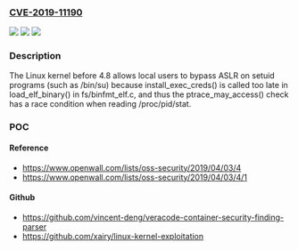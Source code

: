 ### [CVE-2019-11190](https://cve.mitre.org/cgi-bin/cvename.cgi?name=CVE-2019-11190)
![](https://img.shields.io/static/v1?label=Product&message=n%2Fa&color=blue)
![](https://img.shields.io/static/v1?label=Version&message=n%2Fa&color=blue)
![](https://img.shields.io/static/v1?label=Vulnerability&message=n%2Fa&color=brighgreen)

### Description

The Linux kernel before 4.8 allows local users to bypass ASLR on setuid programs (such as /bin/su) because install_exec_creds() is called too late in load_elf_binary() in fs/binfmt_elf.c, and thus the ptrace_may_access() check has a race condition when reading /proc/pid/stat.

### POC

#### Reference
- https://www.openwall.com/lists/oss-security/2019/04/03/4
- https://www.openwall.com/lists/oss-security/2019/04/03/4/1

#### Github
- https://github.com/vincent-deng/veracode-container-security-finding-parser
- https://github.com/xairy/linux-kernel-exploitation

